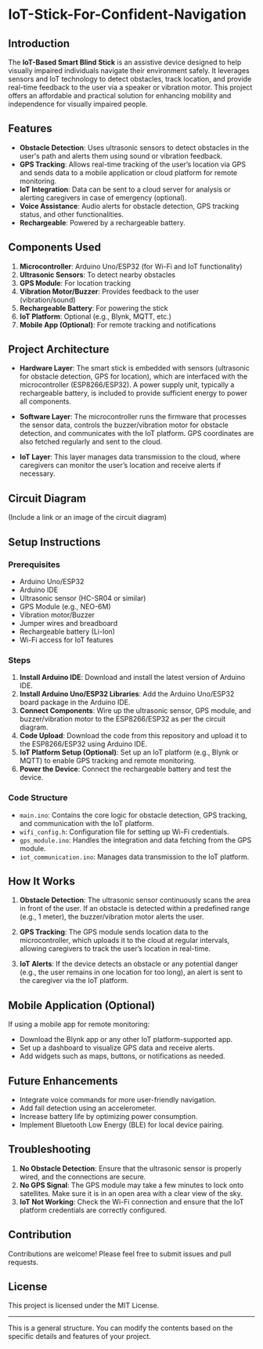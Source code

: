 # IoT-Stick-For-Confident-Navigation

## Introduction

The **IoT-Based Smart Blind Stick** is an assistive device designed to help visually impaired individuals navigate their environment safely. It leverages sensors and IoT technology to detect obstacles, track location, and provide real-time feedback to the user via a speaker or vibration motor. This project offers an affordable and practical solution for enhancing mobility and independence for visually impaired people.

## Features

- **Obstacle Detection**: Uses ultrasonic sensors to detect obstacles in the user's path and alerts them using sound or vibration feedback.
- **GPS Tracking**: Allows real-time tracking of the user’s location via GPS and sends data to a mobile application or cloud platform for remote monitoring.
- **IoT Integration**: Data can be sent to a cloud server for analysis or alerting caregivers in case of emergency (optional).
- **Voice Assistance**: Audio alerts for obstacle detection, GPS tracking status, and other functionalities.
- **Rechargeable**: Powered by a rechargeable battery.
  
## Components Used

1. **Microcontroller**: Arduino Uno/ESP32 (for Wi-Fi and IoT functionality)
2. **Ultrasonic Sensors**: To detect nearby obstacles
3. **GPS Module**: For location tracking
4. **Vibration Motor/Buzzer**: Provides feedback to the user (vibration/sound)
5. **Rechargeable Battery**: For powering the stick
6. **IoT Platform**: Optional (e.g., Blynk, MQTT, etc.)
7. **Mobile App (Optional)**: For remote tracking and notifications

## Project Architecture

- **Hardware Layer**: The smart stick is embedded with sensors (ultrasonic for obstacle detection, GPS for location), which are interfaced with the microcontroller (ESP8266/ESP32). A power supply unit, typically a rechargeable battery, is included to provide sufficient energy to power all components.
  
- **Software Layer**: The microcontroller runs the firmware that processes the sensor data, controls the buzzer/vibration motor for obstacle detection, and communicates with the IoT platform. GPS coordinates are also fetched regularly and sent to the cloud.

- **IoT Layer**: This layer manages data transmission to the cloud, where caregivers can monitor the user’s location and receive alerts if necessary.

## Circuit Diagram

(Include a link or an image of the circuit diagram)

## Setup Instructions

### Prerequisites

- Arduino Uno/ESP32
- Arduino IDE
- Ultrasonic sensor (HC-SR04 or similar)
- GPS Module (e.g., NEO-6M)
- Vibration motor/Buzzer
- Jumper wires and breadboard
- Rechargeable battery (Li-Ion)
- Wi-Fi access for IoT features

### Steps

1. **Install Arduino IDE**: Download and install the latest version of Arduino IDE.
2. **Install Arduino Uno/ESP32 Libraries**: Add the Arduino Uno/ESP32 board package in the Arduino IDE.
3. **Connect Components**: Wire up the ultrasonic sensor, GPS module, and buzzer/vibration motor to the ESP8266/ESP32 as per the circuit diagram.
4. **Code Upload**: Download the code from this repository and upload it to the ESP8266/ESP32 using Arduino IDE.
5. **IoT Platform Setup (Optional)**: Set up an IoT platform (e.g., Blynk or MQTT) to enable GPS tracking and remote monitoring.
6. **Power the Device**: Connect the rechargeable battery and test the device.

### Code Structure

- `main.ino`: Contains the core logic for obstacle detection, GPS tracking, and communication with the IoT platform.
- `wifi_config.h`: Configuration file for setting up Wi-Fi credentials.
- `gps_module.ino`: Handles the integration and data fetching from the GPS module.
- `iot_communication.ino`: Manages data transmission to the IoT platform.

## How It Works

1. **Obstacle Detection**: The ultrasonic sensor continuously scans the area in front of the user. If an obstacle is detected within a predefined range (e.g., 1 meter), the buzzer/vibration motor alerts the user.
   
2. **GPS Tracking**: The GPS module sends location data to the microcontroller, which uploads it to the cloud at regular intervals, allowing caregivers to track the user’s location in real-time.
   
3. **IoT Alerts**: If the device detects an obstacle or any potential danger (e.g., the user remains in one location for too long), an alert is sent to the caregiver via the IoT platform.

## Mobile Application (Optional)

If using a mobile app for remote monitoring:
- Download the Blynk app or any other IoT platform-supported app.
- Set up a dashboard to visualize GPS data and receive alerts.
- Add widgets such as maps, buttons, or notifications as needed.

## Future Enhancements

- Integrate voice commands for more user-friendly navigation.
- Add fall detection using an accelerometer.
- Increase battery life by optimizing power consumption.
- Implement Bluetooth Low Energy (BLE) for local device pairing.

## Troubleshooting

1. **No Obstacle Detection**: Ensure that the ultrasonic sensor is properly wired, and the connections are secure.
2. **No GPS Signal**: The GPS module may take a few minutes to lock onto satellites. Make sure it is in an open area with a clear view of the sky.
3. **IoT Not Working**: Check the Wi-Fi connection and ensure that the IoT platform credentials are correctly configured.

## Contribution

Contributions are welcome! Please feel free to submit issues and pull requests.

## License

This project is licensed under the MIT License.

---

This is a general structure. You can modify the contents based on the specific details and features of your project.
